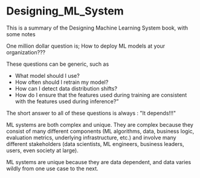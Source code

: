 # Designing_ML_System
This is a summary of the Designing Machine Learning System book, with some notes

One  million dollar question is; How to deploy ML models at your organization???

These questions can be generic, such as 
  * What model should I use?
  * How often should I retrain my model?
  * How can I detect data distribution shifts?
  * How do I ensure that the features used during training are consistent with the features used during inference?”

The short answer to all of these questions is always : "It depends!!!"

ML systems are both complex and unique. 
They are complex because they consist of many different components (ML algorithms, data, business logic, evaluation metrics, underlying infrastructure, etc.) and involve many different stakeholders (data scientists, ML engineers, business leaders, users, even society at large). 

ML systems are unique because they are data dependent, and data varies wildly from one use case to the next.
